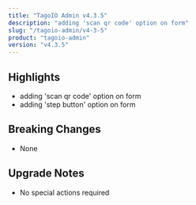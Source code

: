 ```yaml
---
title: "TagoIO Admin v4.3.5"
description: "adding 'scan qr code' option on form"
slug: "/tagoio-admin/v4-3-5"
product: "tagoio-admin"
version: "v4.3.5"
---
```


## Highlights

- adding 'scan qr code' option on form
- adding 'step button' option on form

## Breaking Changes

- None

## Upgrade Notes

- No special actions required
